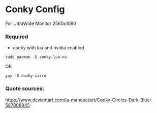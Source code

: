 # Conky Config
For UltraWide Monitor 2560x1080

### Required
- conky with lua and nvidia enabled
```
sudo pacman -S conky-lua-nv
```
OR
```
yay -S conky-cairo
```

### Quote sources:
https://www.deviantart.com/la-manoue/art/Conky-Circles-Dark-Blue-587808845
